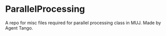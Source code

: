 # ParallelProcessing
A repo for misc files required for parallel processing class in MUJ.
Made by Agent Tango.
